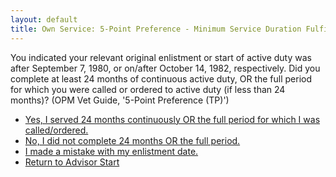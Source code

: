 ```yaml
---
layout: default
title: Own Service: 5-Point Preference - Minimum Service Duration Fulfilled
---
```


You indicated your relevant original enlistment or start of active duty was after September 7, 1980, or on/after October 14, 1982, respectively. Did you complete at least 24 months of continuous active duty, OR the full period for which you were called or ordered to active duty (if less than 24 months)? (OPM Vet Guide, '5-Point Preference (TP)')

*   [Yes, I served 24 months continuously OR the full period for which I was called/ordered.](./eligible_tp_5point.md)
*   [No, I did not complete 24 months OR the full period.](./ownservice_tp_24month_exceptions.md)
*   [I made a mistake with my enlistment date.](./ownservice_tp_24month_rule_check.md)
*   [Return to Advisor Start](./start.md)
